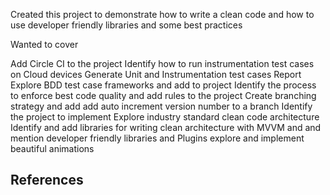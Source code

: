Created this project to demonstrate how to write a clean code and how to use developer friendly libraries and some best practices

Wanted to cover

Add Circle CI to the project
Identify how to run instrumentation test cases on Cloud devices
Generate Unit and Instrumentation test cases Report
Explore BDD test case frameworks and add to project
Identify the process to enforce best code quality and add rules to the project
Create branching strategy and add add auto increment version number to a branch
Identify the project to implement
Explore industry standard clean code architecture
Identify and add libraries for writing clean architecture with MVVM and and mention developer friendly libraries and Plugins
explore and implement beautiful animations


References
----------

